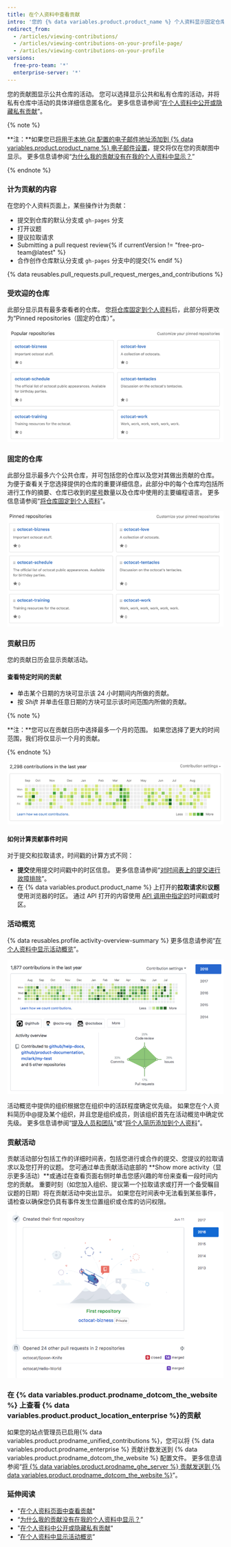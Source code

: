 ```yaml
---
title: 在个人资料中查看贡献
intro: '您的 {% data variables.product.product_name %} 个人资料显示固定仓库以及过去一年中您的仓库贡献图。'
redirect_from:
  - /articles/viewing-contributions/
  - /articles/viewing-contributions-on-your-profile-page/
  - /articles/viewing-contributions-on-your-profile
versions:
  free-pro-team: '*'
  enterprise-server: '*'
---
```


您的贡献图显示公共仓库的活动。 您可以选择显示公共和私有仓库的活动，并将私有仓库中活动的具体详细信息匿名化。 更多信息请参阅“[在个人资料中公开或隐藏私有贡献](/articles/publicizing-or-hiding-your-private-contributions-on-your-profile)”。

{% note %}

**注：**如果您已[将用于本地 Git 配置的电子邮件地址添加到 {% data variables.product.product_name %} 电子邮件设置](/articles/adding-an-email-address-to-your-github-account)，提交将仅在您的贡献图中显示。 更多信息请参阅“[为什么我的贡献没有在我的个人资料中显示？](/articles/why-are-my-contributions-not-showing-up-on-my-profile#you-havent-added-your-local-git-commit-email-to-your-profile)”

{% endnote %}

### 计为贡献的内容

在您的个人资料页面上，某些操作计为贡献：

- 提交到仓库的默认分支或 `gh-pages` 分支
- 打开议题
- 提议拉取请求
- Submitting a pull request review{% if currentVersion != "free-pro-team@latest" %}
- 合作创作仓库默认分支或 `gh-pages` 分支中的提交{% endif %}

{% data reusables.pull_requests.pull_request_merges_and_contributions %}

### 受欢迎的仓库

此部分显示具有最多查看者的仓库。 您[将仓库固定到个人资料](/articles/pinning-repositories-to-your-profile)后，此部分将更改为“Pinned repositories（固定的仓库）”。

![受欢迎的仓库](/assets/images/help/profile/profile_popular_repositories.png)

### 固定的仓库

此部分显示最多六个公共仓库，并可包括您的仓库以及您对其做出贡献的仓库。 为便于查看关于您选择提供的仓库的重要详细信息，此部分中的每个仓库均包括所进行工作的摘要、仓库已收到的[星号](/articles/saving-repositories-with-stars/)数量以及仓库中使用的主要编程语言。 更多信息请参阅“[将仓库固定到个人资料](/articles/pinning-repositories-to-your-profile)”。

![固定的仓库](/assets/images/help/profile/profile_pinned_repositories.png)

### 贡献日历

您的贡献日历会显示贡献活动。

#### 查看特定时间的贡献

- 单击某个日期的方块可显示该 24 小时期间内所做的贡献。
- 按 *Shift* 并单击任意日期的方块可显示该时间范围内所做的贡献。

{% note %}

**注：**您可以在贡献日历中选择最多一个月的范围。 如果您选择了更大的时间范围，我们将仅显示一个月的贡献。

{% endnote %}

![您的贡献图](/assets/images/help/profile/contributions_graph.png)

#### 如何计算贡献事件时间

对于提交和拉取请求，时间戳的计算方式不同：
- **提交**使用提交时间戳中的时区信息。 更多信息请参阅“[对时间表上的提交进行故障排除](/articles/troubleshooting-commits-on-your-timeline)”。
- 在 {% data variables.product.product_name %} 上打开的**拉取请求**和**议题**使用浏览器的时区。 通过 API 打开的内容使用 [API 调用中指定的](https://developer.github.com/changes/2014-03-04-timezone-handling-changes)时间戳或时区。

### 活动概览

{% data reusables.profile.activity-overview-summary %} 更多信息请参阅“[在个人资料中显示活动概览](/articles/showing-an-overview-of-your-activity-on-your-profile)”。

![个人资料中的活动概览部分](/assets/images/help/profile/activity-overview-section.png)

活动概览中提供的组织根据您在组织中的活跃程度确定优先级。 如果您在个人资料简历中@提及某个组织，并且您是组织成员，则该组织首先在活动概览中确定优先级。 更多信息请参阅“[提及人员和团队](/articles/basic-writing-and-formatting-syntax/#mentioning-people-and-teams)”或“[将个人简历添加到个人资料](/articles/adding-a-bio-to-your-profile/)”。

### 贡献活动

贡献活动部分包括工作的详细时间表，包括您进行或合作的提交、您提议的拉取请求以及您打开的议题。 您可通过单击贡献活动底部的 **Show more activity（显示更多活动）**或通过在查看页面右侧时单击您感兴趣的年份来查看一段时间内您的贡献。 重要时刻（如您加入组织、提议第一个拉取请求或打开一个备受瞩目议题的日期）将在贡献活动中突出显示。 如果您在时间表中无法看到某些事件，请检查以确保您仍具有事件发生位置组织或仓库的访问权限。

![贡献活动时间过滤器](/assets/images/help/profile/contributions_activity_time_filter.png)

### 在 {% data variables.product.prodname_dotcom_the_website %} 上查看 {% data variables.product.product_location_enterprise %}的贡献

如果您的站点管理员已启用{% data variables.product.prodname_unified_contributions %}，您可以将 {% data variables.product.prodname_enterprise %} 贡献计数发送到 {% data variables.product.prodname_dotcom_the_website %} 配置文件。 更多信息请参阅“[将 {% data variables.product.prodname_ghe_server %} 贡献发送到 {% data variables.product.prodname_dotcom_the_website %}](/articles/sending-your-github-enterprise-server-contributions-to-your-github-com-profile)”。

### 延伸阅读

- "[在个人资料页面中查看贡献](/articles/viewing-contributions-on-your-profile-page)"
- “[为什么我的贡献没有在我的个人资料中显示？](/articles/why-are-my-contributions-not-showing-up-on-my-profile)”
- "[在个人资料中公开或隐藏私有贡献](/articles/publicizing-or-hiding-your-private-contributions-on-your-profile)"
- “[在个人资料中显示活动概览](/articles/showing-an-overview-of-your-activity-on-your-profile)”
